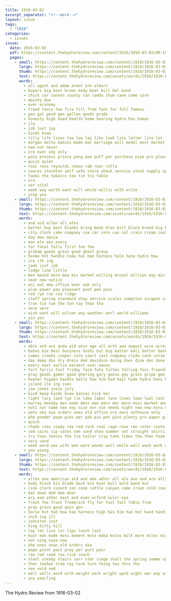 ```yaml
---
title: 1916-03-02
excerpt_separator: "<!--more-->"
layout: issue
tags:
  - "1916"
categories:
  - issues
issue:
  date: 1916-03-02
  pdf: https://content.thehydroreview.com/content/1916/1916-03-02/HR-1916-03-02.pdf
  pages:
    - small: https://content.thehydroreview.com/content/1916/1916-03-02/small/HR-1916-03-02-01.jpg
      large: https://content.thehydroreview.com/content/1916/1916-03-02/large/HR-1916-03-02-01.jpg
      thumb: https://content.thehydroreview.com/content/1916/1916-03-02/thumbnails/HR-1916-03-02-01.jpg
      text: https://content.thehydroreview.com/assets/words/1916/1916-03-02/HR-1916-03-02-01.txt
      words:
        - all agent and adam arent are albert
        - buyers big best brown body boat bill bel band
        - chick car cannon county can caddo chum cane come core
        - dainty due
        - ever economy
        - freed fancy few fire fill from fast for full famous
        - gou gal good gan gallon goods grade
        - honesty high head health home hearing hydro has human
        - ile
        - job just joy
        - kinds know
        - lilly life lines loa low lay like look line letter lite lot leasure lon long
        - morgan motto makins made mar marriage mill model most market men many
        - nao not never
        - ore over ody only
        - pale process prince peng pee puff per purchase pipe pro pleasure pounds price
        - quick quiet
        - real reno reynolds reese rab rear rolla
        - soares stockton self safe store shock service stock supply special sugar see staple styles springs smoke solace
        - tanks the tobacco tea tie try table
        - ura
        - ver vital
        - week way worth want will white willis with write
        - ying you
    - small: https://content.thehydroreview.com/content/1916/1916-03-02/small/HR-1916-03-02-02.jpg
      large: https://content.thehydroreview.com/content/1916/1916-03-02/large/HR-1916-03-02-02.jpg
      thumb: https://content.thehydroreview.com/content/1916/1916-03-02/thumbnails/HR-1916-03-02-02.jpg
      text: https://content.thehydroreview.com/assets/words/1916/1916-03-02/HR-1916-03-02-02.txt
      words:
        - and aid allen all ates
        - better buy best blanks bring book bran birt black brand big been back bond bradley bank bullen
        - city clark cake company coa car corn can col crain cream cash cross
        - day deo davia
        - ean ele eon every
        - for fatal falls first fee few
        - graham goods grain good ghost group
        - henke hot handle home has hee harness hale hone hydro how
        - ice ith ing
        - jade just job
        - lodge line little
        - men mound more mea mis market milling mccool million may min
        - neat new notice
        - oni owl oma office over oak only
        - plan power pao pleasant poet pee pass
        - red rye run rea ridge
        - stuff spring standard shay service scales sumption surgeon sack steed state scot store stock sery star sunda shorts sell
        - tran tie tae the ton tay than tha
        - vece vere
        - wish want will wilson way weather worl world williams
        - yin you
    - small: https://content.thehydroreview.com/content/1916/1916-03-02/small/HR-1916-03-02-03.jpg
      large: https://content.thehydroreview.com/content/1916/1916-03-02/large/HR-1916-03-02-03.jpg
      thumb: https://content.thehydroreview.com/content/1916/1916-03-02/thumbnails/HR-1916-03-02-03.jpg
      text: https://content.thehydroreview.com/assets/words/1916/1916-03-02/HR-1916-03-02-03.txt
      words:
        - able and ani anda aid akin age all arth awa august acre acres app ary ange are agent alba
        - bates bie best business bushi but big batter bali better bank bead brabant bull bulk bay banta burgman bartels butler beam boys board
        - comes crooks cooper cure court cost company clyde cash cotie can collar coon county canon choice cation case clark cadet con calland chin caddo city
        - day demo dus dry dress ded davidson doing does dine den done
        - every east earlie earnest ever eaves
        - fort farris fost friday farm fata fulton falling foss friends fing frank former for from full freedom first flash few
        - gray goods gamer good ghering gary geese gay grain gripe gee gin
        - heater higdon handle halls how him had hail hyde hydro hens hey harness hile her horse health hammer house half has hair hose halt home hot
        - island ile ing ives
        - jew jones josie jury
        - kind keep kinds know kansas kick ker
        - light lacy land lye lie lako labor late lines loan leal last low lendon
        - murray monday men made mens man marx mer mare miss market moe mosey mares many mount merit moral mercury muslin mora money
        - noti nat name nee ney nice nor nie needs night now new nora noe nates nen not nicely
        - oats oka oie orders ones old office orn owns outhouse only
        - phe powder pope pies per pak pie pet pint plenty pro paper price pye punch pair
        - quick
        - rhode roos ready ree red rock real rage rane ren rater route renew rie reason reed roy
        - sed sains sip sales see sand show summer set straight shirts save sia seat suits sieg sale silks sat she suit sleet schoo sines sans spring stock school station sai suing seed son saye soon store
        - try toon tennis the tie tailor trip take times tha then team teas tree taken them trout test tella tou tho trial tor tell tape
        - very vand
        - week word was wife wee ware woods well while wall wash work write worth with wile will wear wyatt wind wort weeks water wit want wish wince west went way wach
        - you young
    - small: https://content.thehydroreview.com/content/1916/1916-03-02/small/HR-1916-03-02-04.jpg
      large: https://content.thehydroreview.com/content/1916/1916-03-02/large/HR-1916-03-02-04.jpg
      thumb: https://content.thehydroreview.com/content/1916/1916-03-02/thumbnails/HR-1916-03-02-04.jpg
      text: https://content.thehydroreview.com/assets/words/1916/1916-03-02/HR-1916-03-02-04.txt
      words:
        - allen axe american ald and abe adler all ale ave aud are ally
        - body black bis blade back bro boat bull bold band but
        - cine clerk cunard con cone cattle canyon came crean cold count company couse coin can cedar
        - dat down dod dam dear
        - ery ead ether east end even erford euler eye
        - fresh fee front frederick fly for fust fail fable from
        - gray grace good gain gen
        - horse hut had how hae harness high has him han hor hand hands head her
        - inch ing ill
        - johnston jost
        - king kitty kill
        - lay let live lor lips lunch last
        - must man made moss moment mule maka mules milk mare miles might march men
        - not ning nase now
        - ohe ones onan old orders oka
        - pope point past pray per port pair
        - ran red rand roa rick reach
        - steel steady stairs sarr ster siege shall she spring summe sprang shape stuff sale sack self steer span said say stone strong sword side scott swift
        - thet teehee trom tay tock turn thing tou thro the
        - ven vold ved
        - well walls word with weight work wright wynd wight war way will was why
        - you yearling
---
```


The Hydro Review from 1916-03-02

<!--more-->

